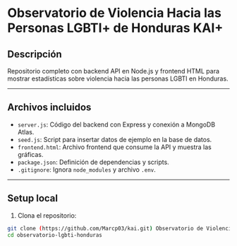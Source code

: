 #  Observatorio de Violencia Hacia las Personas LGBTI+ de Honduras KAI+

## Descripción

Repositorio completo con backend API en Node.js y frontend HTML para mostrar estadísticas sobre violencia hacia las personas LGBTI en Honduras.

---

## Archivos incluidos

- `server.js`: Código del backend con Express y conexión a MongoDB Atlas.
- `seed.js`: Script para insertar datos de ejemplo en la base de datos.
- `frontend.html`: Archivo frontend que consume la API y muestra las gráficas.
- `package.json`: Definición de dependencias y scripts.
- `.gitignore`: Ignora `node_modules` y archivo `.env`.

---

## Setup local

1. Clona el repositorio:

```bash
git clone (https://github.com/Marcp03/kai.git) Observatorio de Violencia Hacia las Personas LGBTI+ de Honduras KAI+.git
cd observatorio-lgbti-honduras
